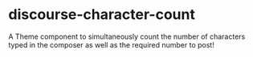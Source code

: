 # discourse-character-count
A Theme component to simultaneously count the number of characters typed in the composer as well as the required number to post!
